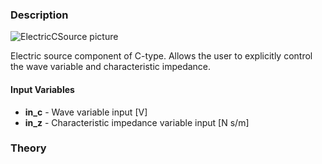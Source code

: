 ### Description
![ElectricCSource picture](ElectricCSource.svg)

Electric source component of C-type. Allows the user to explicitly control the wave variable and characteristic impedance.

#### Input Variables
* **in_c** - Wave variable input [V]
* **in_z** - Characteristic impedance variable input [N s/m]

### Theory
<!---EQUATION c = in_c --->
<!---EQUATION Z_c = in_z --->

